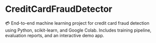 # CreditCardFraudDetector
💳 End-to-end machine learning project for credit card fraud detection using Python, scikit-learn, and Google Colab. Includes training pipeline, evaluation reports, and an interactive demo app.
